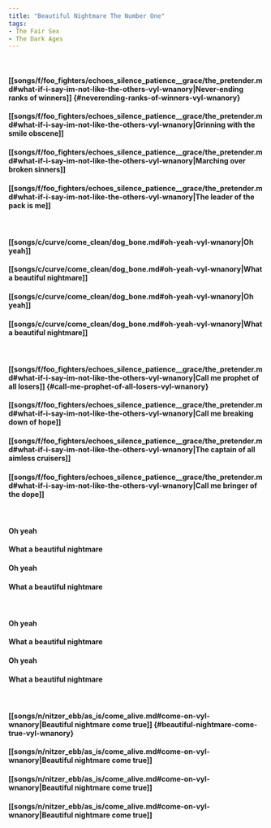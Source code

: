 ```yaml
---
title: "Beautiful Nightmare The Number One"
tags:
- The Fair Sex
- The Dark Ages
---
```

&nbsp;
#### [[songs/f/foo_fighters/echoes_silence_patience__grace/the_pretender.md#what-if-i-say-im-not-like-the-others-vyl-wnanory|Never-ending ranks of winners]] {#neverending-ranks-of-winners-vyl-wnanory}
#### [[songs/f/foo_fighters/echoes_silence_patience__grace/the_pretender.md#what-if-i-say-im-not-like-the-others-vyl-wnanory|Grinning with the smile obscene]]
#### [[songs/f/foo_fighters/echoes_silence_patience__grace/the_pretender.md#what-if-i-say-im-not-like-the-others-vyl-wnanory|Marching over broken sinners]]
#### [[songs/f/foo_fighters/echoes_silence_patience__grace/the_pretender.md#what-if-i-say-im-not-like-the-others-vyl-wnanory|The leader of the pack is me]]
&nbsp;
#### [[songs/c/curve/come_clean/dog_bone.md#oh-yeah-vyl-wnanory|Oh yeah]]
#### [[songs/c/curve/come_clean/dog_bone.md#oh-yeah-vyl-wnanory|What a beautiful nightmare]]
#### [[songs/c/curve/come_clean/dog_bone.md#oh-yeah-vyl-wnanory|Oh yeah]]
#### [[songs/c/curve/come_clean/dog_bone.md#oh-yeah-vyl-wnanory|What a beautiful nightmare]]
&nbsp;
#### [[songs/f/foo_fighters/echoes_silence_patience__grace/the_pretender.md#what-if-i-say-im-not-like-the-others-vyl-wnanory|Call me prophet of all losers]] {#call-me-prophet-of-all-losers-vyl-wnanory}
#### [[songs/f/foo_fighters/echoes_silence_patience__grace/the_pretender.md#what-if-i-say-im-not-like-the-others-vyl-wnanory|Call me breaking down of hope]]
#### [[songs/f/foo_fighters/echoes_silence_patience__grace/the_pretender.md#what-if-i-say-im-not-like-the-others-vyl-wnanory|The captain of all aimless cruisers]]
#### [[songs/f/foo_fighters/echoes_silence_patience__grace/the_pretender.md#what-if-i-say-im-not-like-the-others-vyl-wnanory|Call me bringer of the dope]]
&nbsp;
#### Oh yeah
#### What a beautiful nightmare
#### Oh yeah
#### What a beautiful nightmare
&nbsp;
#### Oh yeah
#### What a beautiful nightmare
#### Oh yeah
#### What a beautiful nightmare
&nbsp;
#### [[songs/n/nitzer_ebb/as_is/come_alive.md#come-on-vyl-wnanory|Beautiful nightmare come true]] {#beautiful-nightmare-come-true-vyl-wnanory}
#### [[songs/n/nitzer_ebb/as_is/come_alive.md#come-on-vyl-wnanory|Beautiful nightmare come true]]
#### [[songs/n/nitzer_ebb/as_is/come_alive.md#come-on-vyl-wnanory|Beautiful nightmare come true]]
#### [[songs/n/nitzer_ebb/as_is/come_alive.md#come-on-vyl-wnanory|Beautiful nightmare come true]]
